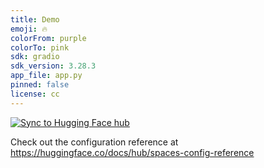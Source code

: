 ```yaml
---
title: Demo
emoji: 🔥
colorFrom: purple
colorTo: pink
sdk: gradio
sdk_version: 3.28.3
app_file: app.py
pinned: false
license: cc
---
```

[![Sync to Hugging Face hub](https://github.com/shoebNTU/github-codespaces/actions/workflows/main.yml/badge.svg)](https://github.com/shoebNTU/github-codespaces/actions/workflows/main.yml)

Check out the configuration reference at https://huggingface.co/docs/hub/spaces-config-reference

